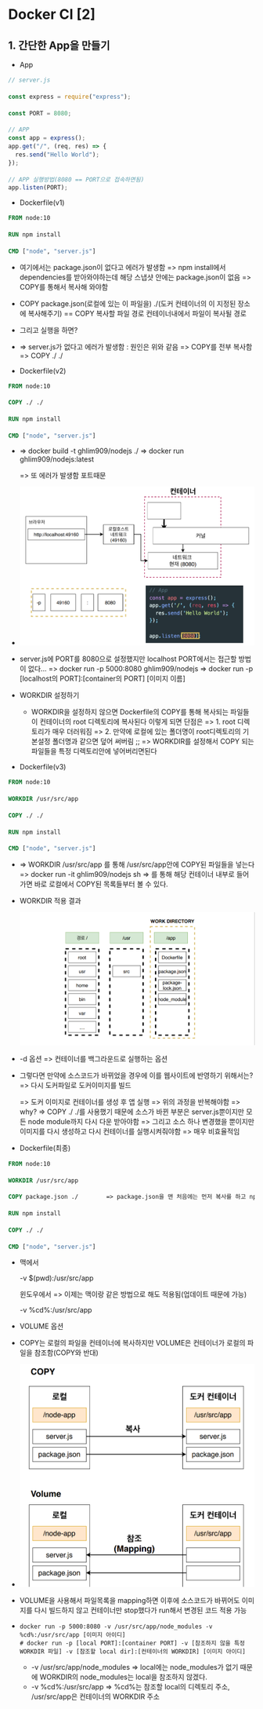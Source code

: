 # Docker CI [2]



## 1. 간단한 App을 만들기

- App

```js
// server.js

const express = require("express");

const PORT = 8080;

// APP
const app = express();
app.get("/", (req, res) => {
  res.send("Hello World");
});

// APP 실행방법(8080 == PORT으로 접속하면됨)
app.listen(PORT);
```



- Dockerfile(v1)

```dockerfile
FROM node:10

RUN npm install

CMD ["node", "server.js"]
```

- 여기에서는 package.json이 없다고 에러가 발생함
  => npm install에서 dependencies를 받아와야하는데 해당 스냅샷 안에는 package.json이 없음
  => COPY를 통해서 복사해 와야함
- COPY package.json(로컬에 있는 이 파일을) ./(도커 컨테이너의 이 지정된 장소에 복사해주기)
  == COPY 복사할 파일 경로 컨테이너내에서 파일이 복사될 경로
- 그리고 실행을 하면?
-  => server.js가 없다고 에러가 발생함 : 원인은 위와 같음
  => COPY를 전부 복사함
  => COPY ./ ./



- Dockerfile(v2)

```dockerfile
FROM node:10

COPY ./ ./

RUN npm install

CMD ["node", "server.js"]
```

- => docker build -t ghlim909/nodejs ./ 
  => docker run ghlim909/nodejs:latest

  => 또 에러가 발생함 포트때문

- ![3](Docker_CI_[2].assets/3.png)
  
- server.js에 PORT를 8080으로 설정했지만 localhost PORT에서는 접근할 방법이 없다...
  => docker run -p 5000:8080 ghlim909/nodejs
  => docker run -p [localhost의 PORT]:[container의 PORT] [이미지 이름]



- WORKDIR 설정하기
  - WORKDIR을 설정하지 않으면 Dockerfile의 COPY를 통해 복사되는 파일들이 컨테이너의 root 디렉토리에 복사된다
    이렇게 되면 단점은
    => 1. root 디렉토리가 매우 더러워짐
    => 2. 만약에 로컬에 있는 폴더명이 root디렉토리의 기본설정 폴더명과 같으면 덮어 써버림 ;;
    => WORKDIR를 설정해서 COPY 되는 파일들을 특정 디렉토리안에 넣어버리면된다



- Dockerfile(v3)

```dockerfile
FROM node:10

WORKDIR /usr/src/app

COPY ./ ./

RUN npm install

CMD ["node", "server.js"]
```

- => WORKDIR /usr/src/app 를 통해 /usr/src/app안에 COPY된 파일들을 넣는다
  => docker run -it ghlim909/nodejs sh 
  => 를 통해 해당 컨테이너 내부로 들어가면 바로 로컬에서 COPY된 목록들부터 볼 수 있다.

- WORKDIR 적용 결과

  ![4](Docker_CI_[2].assets/4.png)



- -d 옵션
  => 컨테이너를 백그라운드로 실행하는 옵션



- 그렇다면 만약에 소스코드가 바뀌었을 경우에 이를 웹사이트에 반영하기 위해서는?
  => 다시 도커파일로 도커이미지를 빌드 

  => 도커 이미지로 컨테이너를 생성 후 앱 실행
  => 위의 과정을 반복해야함
  => why?
  => COPY ./ ./를 사용했기 때문에 소스가 바뀐 부분은 server.js뿐이지만 모든 node module까지 다시 다운 받아야함
  => 그리고 소스 하나 변경했을 뿐이지만 이미지를 다시 생성하고 다시 컨테이너를 실행시켜줘야함
  => 매우 비효율적임



- Dockerfile(최종)

```dockerfile
FROM node:10

WORKDIR /usr/src/app

COPY package.json ./		=> package.json을 맨 처음에는 먼저 복사를 하고 npm install 해놓고 이후에 소스코드가 변경되면 이 부분은 캐시 이용

RUN npm install

COPY ./ ./

CMD ["node", "server.js"]
```



- 맥에서

  -v $(pwd):/usr/src/app

  윈도우에서 => 이제는 맥이랑 같은 방법으로 해도 적용됨(업데이트 때문에 가능)

  -v %cd%:/usr/src/app



- VOLUME 옵션
- COPY는 로컬의 파일을 컨테이너에 복사하지만 
  VOLUME은 컨테이너가 로컬의 파일을 참조함(COPY와 반대)
- ![6](Docker_CI_[2].assets/6.png)

- VOLUME을 사용해서 파일목록을 mapping하면 이후에 소스코드가 바뀌어도 이미지를 다시 빌드하지 않고 컨테이너만  stop했다가 run해서 변경된 코드 적용 가능

- ```shell
  docker run -p 5000:8080 -v /usr/src/app/node_modules -v %cd%:/usr/src/app [이미지 아이디]
  # docker run -p [local PORT]:[container PORT] -v [참조하지 않을 특정 WORKDIR 파일] -v [참조할 local dir]:[컨테이너의 WORKDIR] [이미지 아이디]
  ```

  - -v /usr/src/app/node_modules => local에는 node_modules가 없기 때문에 WORKDIR의 node_modules는 local을 참조하지 않겠다.
  - -v %cd%:/usr/src/app => %cd%는 참조할 local의 디렉토리 주소, /usr/src/app은 컨테이너의 WORKDIR 주소